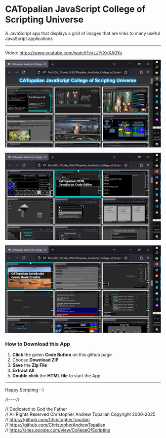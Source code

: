 # CATopalian JavaScript College of Scripting Universe
A JavaScript app that displays a grid of images that are links to many useful JavaScript applications 

---

Video: https://www.youtube.com/watch?v=LJYrXyXA0Yo

![001](src/media/textures/screenshots/CATopalian_JavaScript_College_of_Scripting_Universe_001.PNG)

![002](src/media/textures/screenshots/CATopalian_JavaScript_College_of_Scripting_Universe_002.PNG)

![003](src/media/textures/screenshots/CATopalian_JavaScript_College_of_Scripting_Universe_003.PNG)

### How to Download this App
1. **Click** the green **Code Button** on this github page
2. Choose **Download ZIP**
3. **Save** the **Zip File**
4. **Extract All**
5. **Double click** the **HTML file** to start the App

---

Happy Scripting :-)

//----//  

// Dedicated to God the Father  
// All Rights Reserved Christopher Andrew Topalian Copyright 2000-2025  
// https://github.com/ChristopherTopalian  
// https://github.com/ChristopherAndrewTopalian  
// https://sites.google.com/view/CollegeOfScripting

